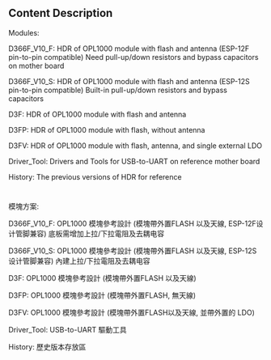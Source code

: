 ## Content Description

Modules:

D366F_V10_F: HDR of OPL1000 module with flash and antenna (ESP-12F pin-to-pin compatible)
Need pull-up/down resistors and bypass capacitors on mother board
 
D366F_V10_S: HDR of OPL1000 module with flash and antenna (ESP-12S pin-to-pin compatible)
Built-in pull-up/down resistors and bypass capacitors

D3F: HDR of OPL1000 module with flash and antenna

D3FP: HDR of OPL1000 module with flash, without antenna

D3FV: HDR of OPL1000 module with flash, antenna, and single external LDO

Driver_Tool: Drivers and Tools for USB-to-UART on reference mother board

History: The previous versions of HDR for reference

#

模塊方案:

D366F_V10_F: OPL1000 模塊參考設計 (模塊帶外置FLASH 以及天線, ESP-12F设计管脚兼容)
底板需增加上拉/下拉電阻及去耦电容

D366F_V10_S: OPL1000 模塊參考設計 (模塊帶外置FLASH 以及天線, ESP-12S设计管脚兼容)
內建上拉/下拉電阻及去耦电容

D3F: OPL1000 模塊參考設計 (模塊帶外置FLASH 以及天線)

D3FP: OPL1000 模塊參考設計 (模塊帶外置FLASH, 無天線)

D3FV: OPL1000 模塊參考設計 (模塊帶外置FLASH以及天線, 並帶外置的 LDO)

Driver_Tool: USB-to-UART 驅動工具

History: 歷史版本存放區
